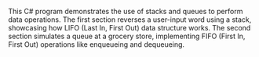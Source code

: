 This C# program demonstrates the use of stacks and queues to perform data operations. The first section reverses a user-input word using a stack, showcasing how LIFO (Last In, First Out) data structure works. The second section simulates a queue at a grocery store, implementing FIFO (First In, First Out) operations like enqueueing and dequeueing. 
